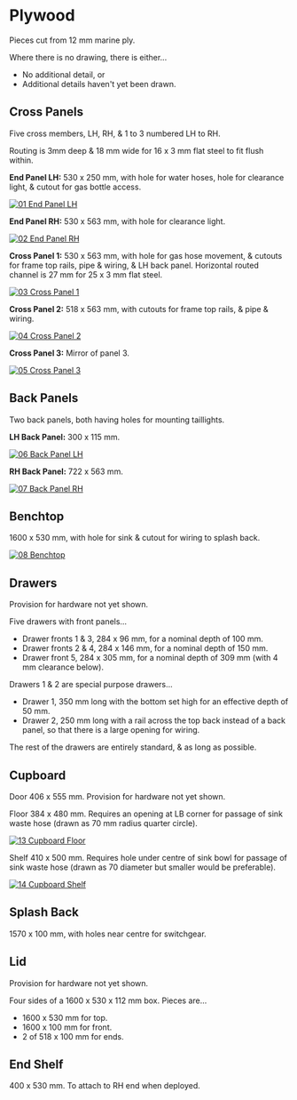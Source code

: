 # Plywood

Pieces cut from 12 mm marine ply.

Where there is no drawing, there is either...

* No additional detail, or
* Additional details haven't yet been drawn.

## Cross Panels

Five cross members, LH, RH, & 1 to 3 numbered LH to RH.

Routing is 3mm deep & 18 mm wide for 16 x 3 mm flat steel to fit flush within.

**End Panel LH:** 530 x 250 mm, with hole for water hoses, hole for clearance light, & cutout for gas bottle access.

[![01 End Panel LH](Plywood/01-End-Panel-LH.png)](_PDF/Plywood/01-End-Panel-LH.pdf)

**End Panel RH:** 530 x 563 mm, with hole for clearance light.

[![02 End Panel RH](Plywood/02-End-Panel-RH.png)](_PDF/Plywood/02-End-Panel-RH.pdf)

**Cross Panel 1:** 530 x 563 mm, with hole for gas hose movement, & cutouts for frame top rails, pipe & wiring, & LH back panel. Horizontal routed channel is 27 mm for 25 x 3 mm flat steel.

[![03 Cross Panel 1](Plywood/03-Cross-Panel-1.png)](_PDF/Plywood/03-Cross-Panel-1.pdf)

**Cross Panel 2:** 518 x 563 mm, with cutouts for frame top rails, & pipe & wiring.

[![04 Cross Panel 2](Plywood/04-Cross-Panel-2.png)](_PDF/Plywood/04-Cross-Panel-2.pdf)

**Cross Panel 3:** Mirror of panel 3.

[![05 Cross Panel 3](Plywood/05-Cross-Panel-3.png)](_PDF/Plywood/05-Cross-Panel-3.pdf)

## Back Panels

Two back panels, both having holes for mounting taillights.

**LH Back Panel:** 300 x 115 mm.

[![06 Back Panel LH](Plywood/06-Back-Panel-LH.png)](_PDF/Plywood/06-Back-Panel-LH.pdf)

**RH Back Panel:** 722 x 563 mm.

[![07 Back Panel RH](Plywood/07-Back-Panel-RH.png)](_PDF/Plywood/07-Back-Panel-RH.pdf)

## Benchtop

1600 x 530 mm, with hole for sink & cutout for wiring to splash back.

[![08 Benchtop](Plywood/08-Benchtop.png)](_PDF/Plywood/08-Benchtop.pdf)

## Drawers

Provision for hardware not yet shown.

Five drawers with front panels…

* Drawer fronts 1 & 3, 284 x 96 mm, for a nominal depth of 100 mm.
* Drawer fronts 2 & 4, 284 x 146 mm, for a nominal depth of 150 mm.
* Drawer front 5, 284 x 305 mm, for a nominal depth of 309 mm (with 4 mm clearance below).

Drawers 1 & 2 are special purpose drawers…

* Drawer 1, 350 mm long with the bottom set high for an effective depth of 50 mm.
* Drawer 2, 250 mm long with a rail across the top back instead of a back panel, so that there is a large opening for wiring.

The rest of the drawers are entirely standard, & as long as possible.

## Cupboard

Door 406 x 555 mm. Provision for hardware not yet shown.

Floor 384 x 480 mm. Requires an opening at LB corner for passage of sink waste hose (drawn as 70 mm radius quarter circle).

[![13 Cupboard Floor](Plywood/13-Cupboard-Floor.png)](_PDF/Plywood/13-Cupboard-Floor.pdf)

Shelf 410 x 500 mm. Requires hole under centre of sink bowl for passage of sink waste hose (drawn as 70 diameter but smaller would be preferable).

[![14 Cupboard Shelf](Plywood/14-Cupboard-Shelf.png)](_PDF/Plywood/14-Cupboard-Shelf.pdf)

## Splash Back

1570 x 100 mm, with holes near centre for switchgear.

## Lid

Provision for hardware not yet shown.

Four sides of a 1600 x 530 x 112 mm box.
Pieces are…

* 1600 x 530 mm for top.
* 1600 x 100 mm for front.
* 2 of 518 x 100 mm for ends.

## End Shelf

400 x 530 mm. To attach to RH end when deployed.
